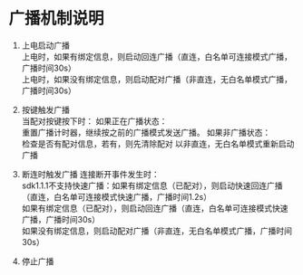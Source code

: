 # 广播机制说明

1. 上电启动广播  
    上电时，如果有绑定信息，则启动回连广播（直连，白名单可连接模式广播，广播时间30s）  
    上电时，如果没有绑定信息，则启动配对广播（非直连，无白名单模式广播，广播时间30s）  

2. 按键触发广播  
    当配对按键按下时：
        如果正在广播状态：  
            重置广播计时器，继续按之前的广播模式发送广播。
        如果非广播状态：  
            检查是否有配对信息，若有，则先清除配对
            以非直连，无白名单模式重新启动广播

3. 断连时触发广播
    连接断开事件发生时：  
        sdk1.1.1不支持快速广播：如果有绑定信息（已配对），则启动快速回连广播（直连，白名单可连接模式快速广播，广播时间1.2s）  
        如果有绑定信息（已配对），则启动回连广播（直连，白名单可连接模式快速广播，广播时间30s）  
        如果没有绑定信息，则启动配对广播（非直连，无白名单模式广播，广播时间30s）  

4. 停止广播
